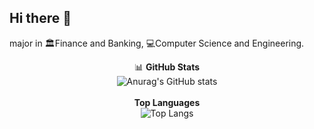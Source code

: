 ## Hi there 👋

major in 🏛️Finance and Banking, 💻Computer Science and Engineering.

<p align="center">
  📊 <strong>GitHub Stats</strong>  
  <br>
  <img src="https://github-readme-stats.vercel.app/api?username=Sangrix&show_icons=true&theme=dark" alt="Anurag's GitHub stats" />
  <br><br>
  <strong>Top Languages</strong>  
  <br>
  <img src="https://github-readme-stats.vercel.app/api/top-langs/?username=Sangrix&layout=compact&theme=dark" alt="Top Langs" />
</p>



<!--
**Sangrix/Sangrix** is a ✨ _special_ ✨ repository because its `README.md` (this file) appears on your GitHub profile.

Here are some ideas to get you started:

- 🔭 I’m currently working on ...
- 🌱 I’m currently learning ...
- 👯 I’m looking to collaborate on ...
- 🤔 I’m looking for help with ...
- 💬 Ask me about ...
- 📫 How to reach me: ...
- 😄 Pronouns: ...
- ⚡ Fun fact: ...
-->
